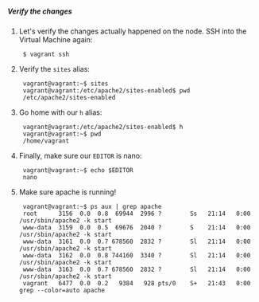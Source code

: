 ##### Verify the changes
1. Let's verify the changes actually happened on the node. SSH into the Virtual Machine again:

        $ vagrant ssh

1. Verify the `sites` alias:

        vagrant@vagrant:~$ sites
        vagrant@vagrant:/etc/apache2/sites-enabled$ pwd
        /etc/apache2/sites-enabled

1. Go home with our `h` alias:

        vagrant@vagrant:/etc/apache2/sites-enabled$ h
        vagrant@vagrant:~$ pwd
        /home/vagrant

1. Finally, make sure our `EDITOR` is nano:

        vagrant@vagrant:~$ echo $EDITOR
        nano

1. Make sure apache is running!

        vagrant@vagrant:~$ ps aux | grep apache
        root      3156  0.0  0.8  69944  2996 ?        Ss   21:14   0:00 /usr/sbin/apache2 -k start
        www-data  3159  0.0  0.5  69676  2040 ?        S    21:14   0:00 /usr/sbin/apache2 -k start
        www-data  3161  0.0  0.7 678560  2832 ?        Sl   21:14   0:00 /usr/sbin/apache2 -k start
        www-data  3162  0.0  0.8 744160  3340 ?        Sl   21:14   0:00 /usr/sbin/apache2 -k start
        www-data  3163  0.0  0.7 678560  2832 ?        Sl   21:14   0:00 /usr/sbin/apache2 -k start
        vagrant   6477  0.0  0.2   9384   928 pts/0    S+   21:43   0:00 grep --color=auto apache
